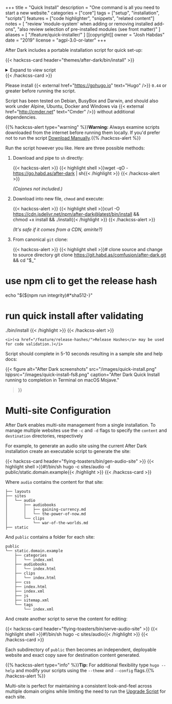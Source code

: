 +++
title = "Quick Install"
description = "One command is all you need to start a new website."
categories = ["core"]
tags = ["setup", "installation", "scripts"]
features = ["code highlighter", "snippets", "related content"]
notes = [
  "review 'module-system' when adding or removing installed add-ons",
  "also review selection of pre-installed modules (see front matter)"
]
aliases = [
  "/feature/quick-installer/"
]
[[copyright]]
  owner = "Josh Habdas"
  date = "2019"
  license = "agpl-3.0-or-later"
+++

After Dark includes a portable installation script for quick set-up:

{{< hackcss-card header="themes/after-dark/bin/install" >}}
<style>.card-content .inner { overflow: scroll; max-height: 30em; }</style>
<details itemscope itemtype="https://schema.org/SoftwareSourceCode">
<summary>Expand to view script</summary>
{{< highlight sh "linenos=inline" >}}
{{< include "themes/after-dark/bin/install" >}}
{{< /highlight >}}
<link itemprop="codeRepository" href="https://git.habd.as/comfusion/after-dark">
<meta itemprop="codeSampleType" content="script">
<meta itemprop="programmingLanguage" content="sh">
<meta itemprop="runtimePlatform" content="busybox">
<link itemprop="targetProduct" href="https://after-dark.habd.as">
<meta itemprop="accessMode" content="textual">
</details>
{{< /hackcss-card >}}

Please install {{< external href="https://gohugo.io" text="Hugo" />}} `0.44` or greater before running the script.

<!--more-->

Script has been tested on Debian, BusyBox and Darwin, and should also work under Alpine, Ubuntu, Docker and Windows via {{< external href="http://cmder.net" text="Cmder" />}} without additional dependencies.

{{% hackcss-alert type="warning" %}}**Warning:** Always examine scripts downloaded from the internet before running them locally. If you'd prefer not to run the script [Download Manually](/#download).{{% /hackcss-alert %}}

Run the script however you like. Here are three possible methods:

1. Download and pipe to `sh` directly:

    {{< hackcss-alert >}}
    {{< highlight shell >}}wget -qO - https://go.habd.as/after-dark | sh{{< /highlight >}}
    {{< /hackcss-alert >}}

    <i>(Cojones not included.)</i>

2. Download into new file, `chmod` and execute:

    {{< hackcss-alert >}}
    {{< highlight shell >}}curl -O https://cdn.jsdelivr.net/npm/after-dark@latest/bin/install && \
chmod +x install && ./install{{< /highlight >}}
    {{< /hackcss-alert >}}

    <i>(It's safe if it comes from a CDN, amirite?)</i>

3. From canonical `git` clone:

    {{< hackcss-alert >}}
    {{< highlight shell >}}# clone source and change to source directory
git clone https://git.habd.as/comfusion/after-dark.git && cd "$_"

# use npm cli to get the release hash
echo "${$(npm run integrity)#*sha512-}"

# run quick install after validating
./bin/install
{{< /highlight >}}
    {{< /hackcss-alert >}}

    <i>(<a href="/feature/release-hashes/">Release Hashes</a> may be used for code validation.)</i>

Script should complete in 5-10 seconds resulting in a sample site and help docs:

{{< figure alt="After Dark screenshots"
  src="/images/quick-install.png"
  lqipsrc="/images/quick-install-fs8.png"
  caption="After Dark Quick Install running to completion in Terminal on macOS Mojave."
>}}

# Multi-site Configuration

After Dark enables multi-site management from a single installation. To manage multiple websites use the `-c` and `-d` flags to specify the `content` and `destination` directories, respectively

For example, to generate an audio site using the current After Dark installation create an executable script to generate the site:

{{< hackcss-card header="flying-toasters/bin/gen-audio-site" >}}
{{< highlight shell >}}#!/bin/sh
hugo -c sites/audio -d public/static.domain.example{{< /highlight >}}
{{< /hackcss-card >}}

Where `audio` contains the content for that site:

```
├── layouts
├── sites
│   └── audio
│       ├── audiobooks
│       │   ├── gaining-currency.md
│       │   └── the-power-of-now.md
│       └── clips
│           └── war-of-the-worlds.md
├── static
```

And `public` contains a folder for each site:

```
public
└── static.domain.example
    ├── categories
    │   └── index.xml
    ├── audiobooks
    │   └── index.html
    ├── clips
    │   └── index.html
    ├── css
    ├── index.html
    ├── index.xml
    ├── js
    ├── sitemap.xml
    └── tags
        └── index.xml
```

And create another script to serve the content for editing:

{{< hackcss-card header="flying-toasters/bin/serve-audio-site" >}}
{{< highlight shell >}}#!/bin/sh
hugo -c sites/audio{{< /highlight >}}
{{< /hackcss-card >}}

Each subdirectory of `public` then becomes an independent, deployable website and exact copy save for destination content generated.

{{% hackcss-alert type="info" %}}**Tip:** For additional flexibility type `hugo --help` and modify your scripts using the `--theme` and `--config` flags.{{% /hackcss-alert %}}

Multi-site is perfect for maintaining a consistent look-and-feel across multiple domain origins while limiting the need to run the [Upgrade Script](/feature/upgrade-script/) for each site.
